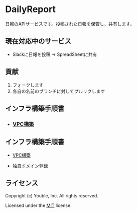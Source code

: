 # DailyReport

日報のAPIサービスです。投稿された日報を保管し、共有します。

## 現在対応中のサービス

* Slackに日報を投稿 → SpreadSheetに共有

## 貢献

1. フォークします
2. 各自の名前のブランチに対してプルリクします  

## インフラ構築手順書  

- ### [VPC構築](/doc/setup-of-VPC.md)

## インフラ構築手順書  

- [VPC構築](/doc/setup-of-VPC.md)

- [独自ドメイン登録](/doc/setup-of-Route53.md)

## ライセンス

Copyright (c) Youble, Inc. All rights reserved.

Licensed under the [MIT](LICENSE.txt) license.
